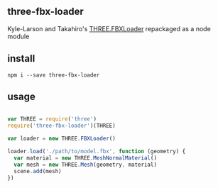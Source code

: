 ## three-fbx-loader

Kyle-Larson and Takahiro's [THREE.FBXLoader](https://threejs.org/examples/js/loaders/FBXLoader.js) repackaged as a node module

## install

`npm i --save three-fbx-loader`

## usage

```js

var THREE = require('three')
require('three-fbx-loader')(THREE)

var loader = new THREE.FBXLoader()

loader.load('./path/to/model.fbx', function (geometry) {
  var material = new THREE.MeshNormalMaterial()
  var mesh = new THREE.Mesh(geometry, material)
  scene.add(mesh)
})

```